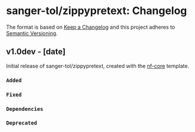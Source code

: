 # sanger-tol/zippypretext: Changelog

The format is based on [Keep a Changelog](https://keepachangelog.com/en/1.0.0/)
and this project adheres to [Semantic Versioning](https://semver.org/spec/v2.0.0.html).

## v1.0dev - [date]

Initial release of sanger-tol/zippypretext, created with the [nf-core](https://nf-co.re/) template.

### `Added`

### `Fixed`

### `Dependencies`

### `Deprecated`
